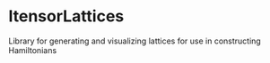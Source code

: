 # ItensorLattices
Library for generating and visualizing lattices for use in constructing Hamiltonians 
